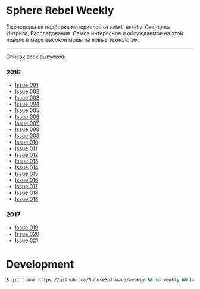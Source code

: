 # Sphere Rebel Weekly

Еженедельная подборка материалов от `Rebel Weekly`. Скандалы, Интриги, Расследования.
Самое интересное и обсуждаемое на этой неделе в мире высокой моды на новые технологии.

----

Список всех выпусков:

### 2016
 * [Issue 001](/2016/issue-001/README.md)
 * [Issue 002](/2016/issue-002/README.md)
 * [Issue 003](/2016/issue-003/README.md)
 * [Issue 004](/2016/issue-004/README.md)
 * [Issue 005](/2016/issue-005/README.md)
 * [Issue 006](/2016/issue-006/README.md)
 * [Issue 007](/2016/issue-007/README.md)
 * [Issue 008](/2016/issue-008/README.md)
 * [Issue 009](/2016/issue-009/README.md)
 * [Issue 010](/2016/issue-010/README.md)
 * [Issue 011](/2016/issue-011/README.md)
 * [Issue 012](/2016/issue-012/README.md)
 * [Issue 013](/2017/issue-013/README.md)
 * [Issue 014](/2016/issue-014/README.md)
 * [Issue 015](/2016/issue-015/README.md)
 * [Issue 016](/2016/issue-016/README.md)
 * [Issue 017](/2016/issue-017/README.md)
 * [Issue 018](/2016/issue-018/README.md)
 * [Issue 018](/2016/issue-019/README.md)

### 2017
 * [Issue 019](/2017/issue-019/README.md)
 * [Issue 020](/2017/issue-020/README.md)
 * [Issue 021](/2017/issue-021/README.md)

# Development

```sh
$ git clone https://github.com/SphereSoftware/weekly && cd weekly && bundle && rake
```
